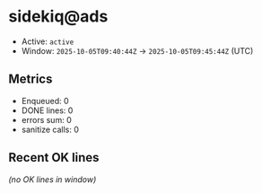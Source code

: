 # sidekiq@ads

- Active: `active`
- Window: `2025-10-05T09:40:44Z` → `2025-10-05T09:45:44Z` (UTC)

## Metrics
- Enqueued: 0
- DONE lines: 0
- errors sum: 0
- sanitize calls: 0

## Recent OK lines
_(no OK lines in window)_
